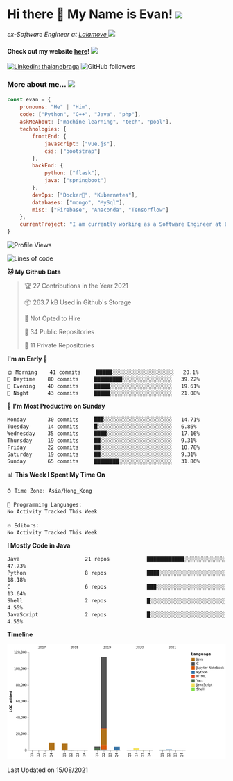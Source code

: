 <h1>Hi there 👋 My Name is Evan!   <img src="https://media.giphy.com/media/10GN73YGycPXQk/giphy.gif" width=50></h1>

<p><em>ex-Software Engineer at <a href="https://www.lalamove.com/hongkong/zh/home">Lalamove </a><img src="https://media.giphy.com/media/HMSLfCl5BsXoQ/giphy.gif" width="60">
</em></p>

<h4>Check out my website <a href="https://hoyeechan.com/">here</a>! <img src="https://media.giphy.com/media/cuPm4p4pClZVC/giphy.gif" width=50></h4>

[![Linkedin: thaianebraga](https://img.shields.io/badge/-Evan-blue?style=flat-square&logo=Linkedin&logoColor=white&link=https://www.linkedin.com/in/ho-yee-chan/)](https://www.linkedin.com/in/ho-yee-chan/)
![GitHub followers](https://img.shields.io/github/followers/hyc121110?label=Follow&style=social)

<!--
**hyc121110/hyc121110** is a ✨ _special_ ✨ repository because its `README.md` (this file) appears on your GitHub profile.

Here are some ideas to get you started:

- 🔭 I’m currently working on ...
- 🌱 I’m currently learning ...
- 👯 I’m looking to collaborate on ...
- 🤔 I’m looking for help with ...
- 💬 Ask me about ...
- 📫 How to reach me: ...
- 😄 Pronouns: ...
- ⚡ Fun fact: ...
-->

<h3> More about me... <img src="https://media.giphy.com/media/Q94xQWspTUkShljj8P/giphy.gif" width=50> </h3>


```javascript
const evan = {
    pronouns: "He" | "Him",
    code: ["Python", "C++", "Java", "php"],
    askMeAbout: ["machine learning", "tech", "pool"],
    technologies: {
        frontEnd: {
            javascript: ["vue.js"],
            css: ["bootstrap"]
        },
        backEnd: {
            python: ["flask"],
            java: ["springboot"]
        },
        devOps: ["Docker🐳", "Kubernetes"],
        databases: ["mongo", "MySql"],
        misc: ["Firebase", "Anaconda", "Tensorflow"]
    },
    currentProject: "I am currently working as a Software Engineer at Lalamove",
}
```


<!--START_SECTION:waka-->
![Profile Views](http://img.shields.io/badge/Profile%20Views-0-blue)

![Lines of code](https://img.shields.io/badge/From%20Hello%20World%20I%27ve%20Written-145576%20lines%20of%20code-blue)

**🐱 My Github Data** 

> 🏆 27 Contributions in the Year 2021
 > 
> 📦 263.7 kB Used in Github's Storage 
 > 
> 🚫 Not Opted to Hire
 > 
> 📜 34 Public Repositories 
 > 
> 🔑 11 Private Repositories  
 > 
**I'm an Early 🐤** 

```text
🌞 Morning    41 commits     █████░░░░░░░░░░░░░░░░░░░░   20.1% 
🌆 Daytime    80 commits     █████████░░░░░░░░░░░░░░░░   39.22% 
🌃 Evening    40 commits     █████░░░░░░░░░░░░░░░░░░░░   19.61% 
🌙 Night      43 commits     █████░░░░░░░░░░░░░░░░░░░░   21.08%

```
📅 **I'm Most Productive on Sunday** 

```text
Monday       30 commits     ███░░░░░░░░░░░░░░░░░░░░░░   14.71% 
Tuesday      14 commits     █░░░░░░░░░░░░░░░░░░░░░░░░   6.86% 
Wednesday    35 commits     ████░░░░░░░░░░░░░░░░░░░░░   17.16% 
Thursday     19 commits     ██░░░░░░░░░░░░░░░░░░░░░░░   9.31% 
Friday       22 commits     ██░░░░░░░░░░░░░░░░░░░░░░░   10.78% 
Saturday     19 commits     ██░░░░░░░░░░░░░░░░░░░░░░░   9.31% 
Sunday       65 commits     ████████░░░░░░░░░░░░░░░░░   31.86%

```


📊 **This Week I Spent My Time On** 

```text
⌚︎ Time Zone: Asia/Hong_Kong

💬 Programming Languages: 
No Activity Tracked This Week

🔥 Editors: 
No Activity Tracked This Week

```

**I Mostly Code in Java** 

```text
Java                     21 repos            ████████████░░░░░░░░░░░░░   47.73% 
Python                   8 repos             ████░░░░░░░░░░░░░░░░░░░░░   18.18% 
C                        6 repos             ███░░░░░░░░░░░░░░░░░░░░░░   13.64% 
Shell                    2 repos             █░░░░░░░░░░░░░░░░░░░░░░░░   4.55% 
JavaScript               2 repos             █░░░░░░░░░░░░░░░░░░░░░░░░   4.55%

```


**Timeline**

![Chart not found](https://raw.githubusercontent.com/hyc121110/hyc121110/master/charts/bar_graph.png) 


 Last Updated on 15/08/2021
<!--END_SECTION:waka-->
